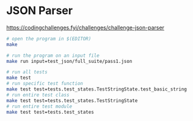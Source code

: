 # JSON Parser

https://codingchallenges.fyi/challenges/challenge-json-parser

```sh
# open the program in $(EDITOR)
make

# run the program on an input file
make run input=test_json/full_suite/pass1.json

# run all tests
make test
# run specific test function
make test test=tests.test_states.TestStringState.test_basic_string
# run entire test class
make test test=tests.test_states.TestStringState
# run entire test module
make test test=tests.test_states
```
